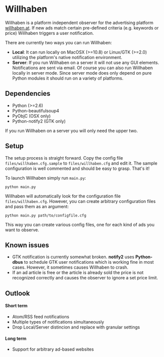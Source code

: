 # Willhaben

Willhaben is a platform independent observer for the advertising platform [willhaben.at][]. If new ads match certain pre-defined criteria (e.g. keywords or price) Willhaben triggers a user notification. 

There are currently two ways you can run Willhaben:
* __Local__: It can run locally on MacOSX (>=10.8) or Linux/GTK (>=2.0) utilizing the platform's native notification environment.
* __Server__: If you run Willhaben on a server it will not use any GUI elements. Notifications are sent via email. Of course you can also run Willhaben locally in server mode. Since server mode does only depend on pure Python modules it should run on a variety of platforms.

## Dependencies

* Python (>=2.6)
* Python-beautifulsoup4
* PyObjC (OSX only)
* Python-notify2 (GTK only)

If you run Willhaben on a server you will only need the upper two.

## Setup

The setup process is straight forward. Copy the config file `files/willhaben.cfg.sample` to `files/willhaben.cfg` and edit it. The sample configuration is well commented and should be easy to grasp. That's it!

To launch Willhaben simply run `main.py`:

    python main.py

Willhaben will automatically look for the configuration file `files/willhaben.cfg`. However, you can create arbitrary configuration files and pass them as an argument:

    python main.py path/to/configfile.cfg

This way you can create various config files, one for each kind of ads you want to observe.

## Known issues

* GTK notification is currently somewhat broken. __notify2__ uses __Python-dbus__ to schedule GTK user notifications which is working fine in most cases. However, it sometimes causes Willhaben to crash.
* If an ad article is free or the article is already sold the price is not recognized correctly and causes the observer to ignore a set price limit.

## Outlook

#### Short term
* Atom/RSS feed notifications
* Multiple types of notifications simultaneously
* Drop Local/Server distincion and replace with granular settings

#### Long term
* Support for arbitrary ad-based websites

[willhaben.at]: http://www.willhaben.at/